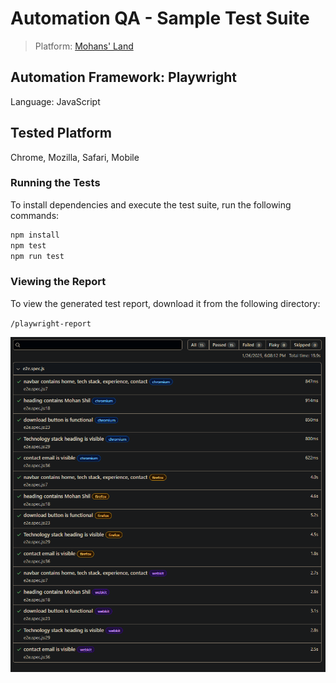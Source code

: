 # Automation QA - Sample Test Suite

> Platform: [Mohans' Land](https://mohanshil.vercel.app/)

## Automation Framework: Playwright

Language: JavaScript

## Tested Platform

Chrome, Mozilla, Safari, Mobile

### Running the Tests

To install dependencies and execute the test suite, run the following commands:

```bash
npm install
npm test
npm run test
```

### Viewing the Report

To view the generated test report, download it from the following directory:

`/playwright-report`

![alt text](report-example.png)
